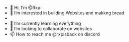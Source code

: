- 👋 Hi, I’m @Rxp
- 👀 I’m interested in building Websites and makkng bread
- 
- 🌱 I’m currently learning everything 
- 💞️ I’m looking to collaborate on websites 
- 📫 How to reach me @rxpisback on discord 

<!---
Rxpwoo/Rxpwoo is a ✨ special ✨ repository because its `README.md` (this file) appears on your GitHub profile.
You can click the Preview link to take a look at your changes.
--->
